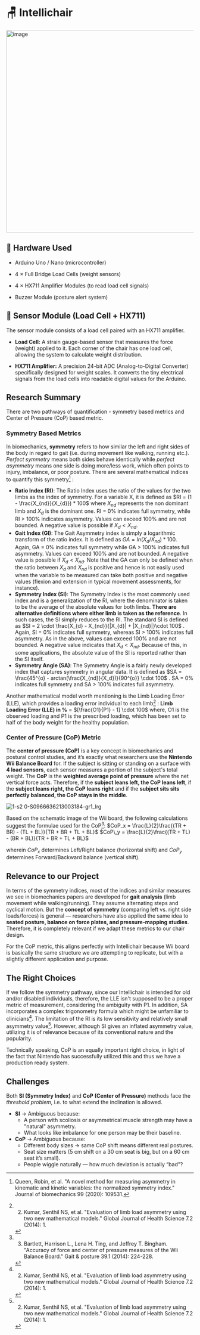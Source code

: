 # 🪑 Intellichair
<img width="1097" height="543" alt="image" src="https://github.com/user-attachments/assets/ab02113c-0a97-4d13-b0fd-c7df51466992" />

## 🧩 Hardware Used
- Arduino Uno / Nano (microcontroller)

- 4 × Full Bridge Load Cells (weight sensors)

- 4 × HX711 Amplifier Modules (to read load cell signals)

- Buzzer Module (posture alert system)

## 🔧 Sensor Module (Load Cell + HX711)
The sensor module consists of a load cell paired with an HX711 amplifier.
- **Load Cell:** A strain gauge-based sensor that measures the force (weight) applied to it. Each corner of the chair has one load cell, allowing the system to calculate weight distribution.

- **HX711 Amplifier:** A precision 24-bit ADC (Analog-to-Digital Converter) specifically designed for weight scales. It converts the tiny electrical signals from the load cells into readable digital values for the Arduino.

## Research Summary
There are two pathways of quantification - symmetry based metrics and Center of Pressure (CoP) based metric.
### Symmetry Based Metrics

In biomechanics, **symmetry** refers to how similar the left and right sides of the body in regard to gait (i.e. during movement like walking, running etc.). *Perfect symmetry* means both sides behave identically while *perfect asymmetry* means one side is doing more/less work, which often points to injury, imbalance, or poor posture. There are several mathematical indices to quantify this symmetry[^1] :
- **Ratio Index (RI)**: The Ratio Index uses the ratio of the values for the two limbs as the index of symmetry. For a variable X, it is defined as $RI = (1 - \frac{X_{nd}}{X_{d}}) * 100$ where $X_{nd}$ represents the non dominant limb and $X_{d}$ is the dominant one. RI = 0% indicates full symmetry, while RI > 100% indicates asymmetry. Values can exceed 100% and are not bounded. A negative value is possible if $X_{d} < X_{nd}$. 
- **Gait Index (GI)**: The Gait Asymmetry index is simply a logarithmic transform of the ratio index. It is defined as $GA = ln(X_{d}/X_{nd}) * 100$. Again, GA = 0% indicates full symmetry while GA > 100% indicates full asymmetry. Values can exceed 100% and are not bounded. A negative value is possible if $X_d < X_{nd}$. Note that the GA can only be defined when the ratio between $X_d$ and $X_{nd}$ is positive and hence is not easily used when the variable to be measured can take both positive and negative values (flexion and extension in typical movement assessments, for instance).
- **Symmetry Index (SI)**: The Symmetry Index is the most commonly used index and is a generalization of the RI, where the denominator is taken to be the average of the absolute values for both limbs. **There are alternative definitions where either limb is taken as the reference**. In such cases, the SI simply reduces to the RI. The standard SI is defined as $SI = 2 \cdot \frac{X_{d} - X_{nd}}{|X_{d}| + |X_{nd}|}\cdot 100$ . Again, SI = 0% indicates full symmetry, whereas SI > 100% indicates full asymmetry. As in the above, values can exceed 100% and are not bounded. A negative value indicates that $X_{d} < X_{nd}$. Because of this, in some applications, the absolute value of the SI is reported rather than the SI itself.
- **Symmetry Angle (SA)**: The Symmetry Angle is a fairly newly developed index that captures symmetry in angular data. It is defined as $SA = \frac{45^{o} - arctan(\frac{X_{nd}}{X_d})}{90^{o}} \cdot 100$ . SA = 0% indicates full symmetry and SA > 100% indicates full asymmetry. 

Another mathematical model worth mentioning is the Limb Loading Error (LLE), which provides a loading error individual to each limb[^2] :
                 **Limb Loading Error (LLE) in %** = $[\frac{O1}{P1} - 1] \cdot 100$ 
where, O1 is the observed loading and P1 is the prescribed loading, which has been set to half of the body weight for the healthy population. 

### Center of Pressure (CoP) Metric

The **center of pressure (CoP)** is a key concept in biomechanics and postural control studies, and it’s exactly what researchers use the **Nintendo Wii Balance Board** for. If the subject is sitting or standing on a surface with **4 load sensors**, each sensor measures a portion of the subject's total weight. The **CoP** is the **weighted average point of pressure** where the net vertical force acts. Therefore, if the **subject leans left, the CoP leans left**, if the **subject leans right, the CoP leans right** and if the **subject sits sits perfectly balanced, the CoP stays in the middle**. 

![1-s2 0-S0966636213003184-gr1_lrg](https://github.com/user-attachments/assets/ca44076f-3be6-4d2a-a1db-6418d3d795f3)

Based on the schematic image of the Wii board, the following calculations suggest the formulae used for the CoP[^3]:
                     $CoP_x  = \frac{L}{2}\frac{(TR + BR) - (TL + BL)}{TR + BR + TL + BL}$
                     $CoP\_y = \frac{L}{2}\frac{(TR + TL) - (BR + BL)}{TR + BR + TL + BL}$

wherein $CoP_x$ determines Left/Right balance (horizontal shift) and $CoP_y$ determines Forward/Backward balance (vertical shift).
## Relevance to our Project

In terms of the symmetry indices, most of the indices and similar measures we see in biomechanics papers are developed for **gait analysis** (limb movement while walking/running). They assume alternating steps and cyclical motion. But the **concept of symmetry** (comparing left vs. right side loads/forces) is general — researchers have also applied the same idea to **seated posture, balance on force plates, and pressure-mapping studies**. Therefore, it is completely relevant if we adapt these metrics to our chair design.

For the CoP metric, this aligns perfectly with Intellichair because Wii board is basically the same structure we are attempting to replicate, but with a slightly different application and purpose. 

## The Right Choices

If we follow the symmetry pathway, since our Intellichair is intended for old and/or disabled individuals, therefore, the LLE isn't supposed to be a proper metric of measurement, considering the ambiguity with P1. In addition, SA incorporates a complex trigonometry formula which might be unfamiliar to clinicians[^2].  The limitation of the RI is its low sensitivity and relatively small asymmetry value[^2]. However, although SI gives an inflated asymmetry value, utilizing it is of relevance because of its conventional nature and the popularity.

Technically speaking, CoP is an equally important right choice, in light of the fact that Nintendo has successfully utilized this and thus we have a production ready system.

## Challenges

Both **SI (Symmetry Index)** and **CoP (Center of Pressure)** methods face the _threshold problem_, i.e. to what extend the inclination is allowed.
- **SI** → Ambiguous because:
	-  A person with scoliosis or asymmetrical muscle strength may have a "natural" asymmetry.
    -  What looks like imbalance for one person may be their baseline.
- **CoP** → Ambiguous because:
	-  Different body sizes → same CoP shift means different real postures.
	-  Seat size matters (5 cm shift on a 30 cm seat is big, but on a 60 cm seat it’s small).
	-  People wiggle naturally — how much deviation is actually “bad”?





[^1]: Queen, Robin, et al. "A novel method for measuring asymmetry in kinematic and kinetic variables: the normalized symmetry index." Journal of biomechanics 99 (2020): 109531.

[^2]: 2. Kumar, Senthil NS, et al. "Evaluation of limb load asymmetry using two new mathematical models." Global Journal of Health Science 7.2 (2014): 1.

[^3]: 3. Bartlett, Harrison L., Lena H. Ting, and Jeffrey T. Bingham. "Accuracy of force and center of pressure measures of the Wii Balance Board." Gait & posture 39.1 (2014): 224-228.

